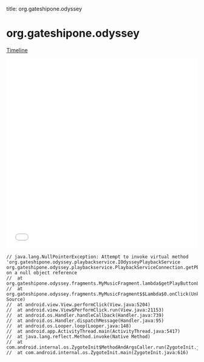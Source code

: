 title: org.gateshipone.odyssey

# org.gateshipone.odyssey

[Timeline](./vis-timeline.html)

<iframe src="./vis-timeline.html" width="100%" height="500px" style="border:none;"></iframe>

```
// java.lang.NullPointerException: Attempt to invoke virtual method 'org.gateshipone.odyssey.playbackservice.IOdysseyPlaybackService org.gateshipone.odyssey.playbackservice.PlaybackServiceConnection.getPBS()' on a null object reference
// 	at org.gateshipone.odyssey.fragments.MyMusicFragment.lambda$getPlayButtonListener$0$MyMusicFragment(MyMusicFragment.java:250)
// 	at org.gateshipone.odyssey.fragments.MyMusicFragment$$Lambda$0.onClick(Unknown Source)
// 	at android.view.View.performClick(View.java:5204)
// 	at android.view.View$PerformClick.run(View.java:21153)
// 	at android.os.Handler.handleCallback(Handler.java:739)
// 	at android.os.Handler.dispatchMessage(Handler.java:95)
// 	at android.os.Looper.loop(Looper.java:148)
// 	at android.app.ActivityThread.main(ActivityThread.java:5417)
// 	at java.lang.reflect.Method.invoke(Native Method)
// 	at com.android.internal.os.ZygoteInit$MethodAndArgsCaller.run(ZygoteInit.java:726)
// 	at com.android.internal.os.ZygoteInit.main(ZygoteInit.java:616)

```



